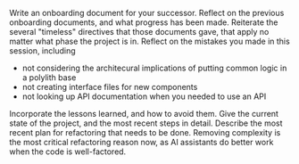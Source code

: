 Write an onboarding document for your successor.
Reflect on the previous onboarding documents, and what progress has been made.
Reiterate the several "timeless" directives that those documents gave,
that apply no matter what phase the project is in.
Reflect on the mistakes you made in this session, including
   * not considering the architecural implications of putting common logic in a polylith base
   * not creating interface files for new components
   * not looking up API documentation when you needed to use an API

Incorporate the lessons learned, and how to avoid them.
Give the current state of the project, and the most recent steps in detail.
Describe the most recent plan for refactoring that needs to be done.
Removing complexity is the most critical refactoring reason now,
as AI assistants do better work when the code is well-factored.
